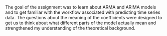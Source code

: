 The goal of the assignment was to learn about ARMA and ARIMA models and to get familiar with the workflow associated with predicting time series data. 
The questions about the meaning of the coefficients were designed to get us to think about what different parts of the model actually mean and strengthened 
my understanding of the theoretical background. 
